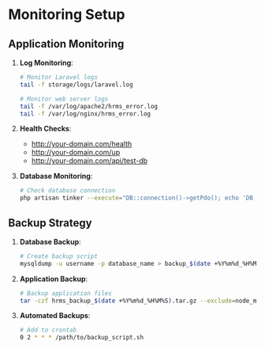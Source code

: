 # Monitoring Setup

## Application Monitoring

1. **Log Monitoring**:
   ```bash
   # Monitor Laravel logs
   tail -f storage/logs/laravel.log

   # Monitor web server logs
   tail -f /var/log/apache2/hrms_error.log
   tail -f /var/log/nginx/hrms_error.log
   ```

2. **Health Checks**:
   - http://your-domain.com/health
   - http://your-domain.com/up
   - http://your-domain.com/api/test-db

3. **Database Monitoring**:
   ```bash
   # Check database connection
   php artisan tinker --execute="DB::connection()->getPdo(); echo 'DB OK';"
   ```

## Backup Strategy

1. **Database Backup**:
   ```bash
   # Create backup script
   mysqldump -u username -p database_name > backup_$(date +%Y%m%d_%H%M%S).sql
   ```

2. **Application Backup**:
   ```bash
   # Backup application files
   tar -czf hrms_backup_$(date +%Y%m%d_%H%M%S).tar.gz --exclude=node_modules --exclude=vendor .
   ```

3. **Automated Backups**:
   ```bash
   # Add to crontab
   0 2 * * * /path/to/backup_script.sh
   ```
